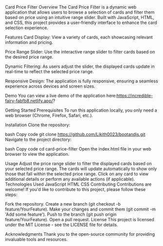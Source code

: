 Card Price Filter
Overview
The Card Price Filter is a dynamic web application that allows users to browse a selection of cards and filter them based on price using an intuitive range slider. Built with JavaScript, HTML, and CSS, this project provides a user-friendly interface to enhance the card selection experience.

Features
Card Display: View a variety of cards, each showcasing relevant information and pricing.

Price Range Slider: Use the interactive range slider to filter cards based on the desired price range.

Dynamic Filtering: As users adjust the slider, the displayed cards update in real-time to reflect the selected price range.

Responsive Design: The application is fully responsive, ensuring a seamless experience across devices and screen sizes.

Demo
You can view a live demo of the application here:https://incredible-fairy-fabfb8.netlify.app/?

Getting Started
Prerequisites
To run this application locally, you only need a web browser (Chrome, Firefox, Safari, etc.).

Installation
Clone the repository:

bash
Copy code
git clone https://github.com/Likith0023/bootandjs.git
Navigate to the project directory:

bash
Copy code
cd card-price-filter
Open the index.html file in your web browser to view the application.

Usage
Adjust the price range slider to filter the displayed cards based on your selected price range.
The cards will update automatically to show only those that fall within the selected price range.
Click on any card to view additional details or perform any available actions (if applicable).
Technologies Used
JavaScript
HTML
CSS
Contributing
Contributions are welcome! If you'd like to contribute to this project, please follow these steps:

Fork the repository.
Create a new branch (git checkout -b feature/YourFeature).
Make your changes and commit them (git commit -m 'Add some feature').
Push to the branch (git push origin feature/YourFeature).
Open a pull request.
License
This project is licensed under the MIT License - see the LICENSE file for details.

Acknowledgments
Thank you to the open-source community for providing invaluable tools and resources.
